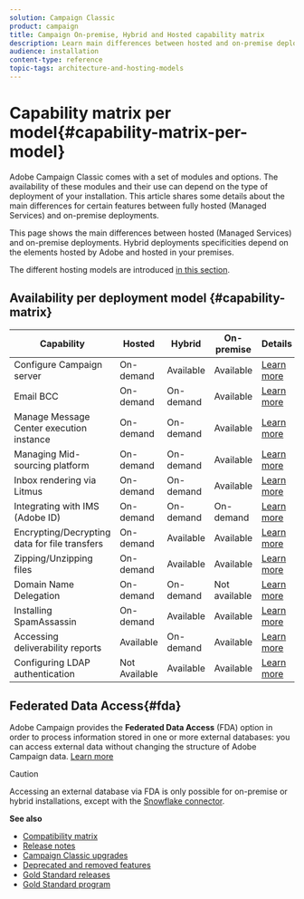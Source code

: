 ```yaml
---
solution: Campaign Classic
product: campaign
title: Campaign On-premise, Hybrid and Hosted capability matrix
description: Learn main differences between hosted and on-premise deployments
audience: installation
content-type: reference
topic-tags: architecture-and-hosting-models
---
```


# Capability matrix per model{#capability-matrix-per-model}

Adobe Campaign Classic comes with a set of modules and options. The availability of these modules and their use can depend on the type of deployment of your installation. This article shares some details about the main differences for certain features between fully hosted (Managed Services) and on-premise deployments.

This page shows the main differences between hosted (Managed Services) and on-premise deployments. Hybrid deployments specificities depend on the elements hosted by Adobe and hosted in your premises.

The different hosting models are introduced [in this section](../../installation/using/hosting-models.md).

## Availability per deployment model {#capability-matrix}

| Capability | Hosted | Hybrid | On-premise |  Details                                                                                                                                                                                                              |
|-----------------------------------------------|------------------|-----------|---------------|-----------------------------------------------------------------------------------------------------------------------------------------------------------------------------------------------------------------------|
| Configure Campaign server | On-demand | Available | Available | [Learn more](../../installation/using/the-server-configuration-file.md) |
| Email BCC | On-demand | On-demand | Available |  [Learn more](../../installation/using/email-archiving.md)|
| Manage Message Center execution instance | On-demand | On-demand | Available | [Learn more](../../message-center/using/about-transactional-messaging.md) | 
| Managing Mid-sourcing platform | On-demand | On-demand | Available | [Learn more](../../installation/using/mid-sourcing-server.md) |
| Inbox rendering via Litmus | On-demand | On-demand | Available | [Learn more](../../delivery/using/inbox-rendering.md) |
| Integrating with IMS (Adobe ID) | On-demand | On-demand | On-demand | [Learn more](../../integrations/using/about-adobe-id.md)                    |
| Encrypting/Decrypting data for file transfers | On-demand | Available | Available | [Learn more](../../platform/using/unzip-decrypt.md) |
| Zipping/Unzipping files | On-demand | Available | Available | [Learn more](../../platform/using/unzip-decrypt.md) |
| Domain Name Delegation | On-demand | On-demand | Not available | [Learn more](https://helpx.adobe.com/campaign/kb/domain-name-delegation.html) |
| Installing SpamAssassin | On-demand | Available | Available | [Learn more](../../delivery/using/spamassassin.md) |
| Accessing deliverability reports | Available | On-demand | Available | [Learn more](../../delivery/using/monitoring-deliverability.md)|
| Configuring LDAP authentication | Not Available | Available | Available | [Learn more](../../installation/using/connecting-through-ldap.md) |


## Federated Data Access{#fda}

Adobe Campaign provides the **Federated Data Access** (FDA) option in order to process information stored in one or more external databases: you can access external data without changing the structure of Adobe Campaign data. [Learn more](../../installation/using/about-fda.md)

>[!CAUTION]
>
>Accessing an external database via FDA is only possible for on-premise or hybrid installations, except with the [Snowflake connector](../../installation/using/configure-fda-snowflake.md).


**See also**

* [Compatibility matrix](../../rn/using/compatibility-matrix.md)
* [Release notes](../../rn/using/latest-release.md)
* [Campaign Classic upgrades](../../rn/using/rn-overview.md)
* [Deprecated and removed features](../../rn/using/deprecated-features.md)
* [Gold Standard releases](../../rn/using/gold-standard.md)
* [Gold Standard program](https://helpx.adobe.com/campaign/kb/gold-standard.html)
